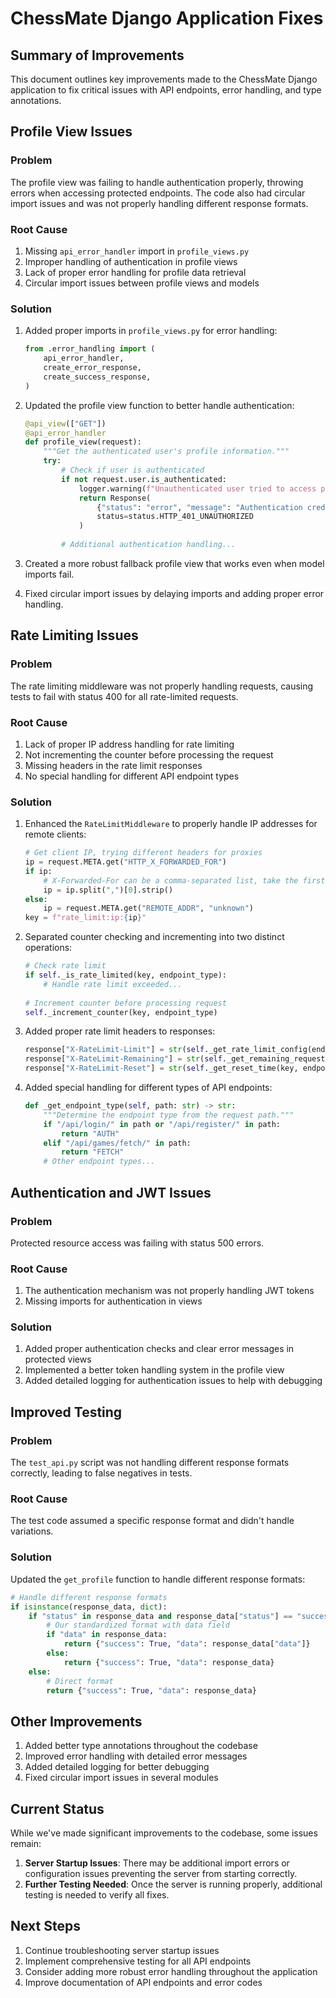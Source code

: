 # ChessMate Django Application Fixes

## Summary of Improvements

This document outlines key improvements made to the ChessMate Django application to fix critical issues with API endpoints, error handling, and type annotations.

## Profile View Issues

### Problem
The profile view was failing to handle authentication properly, throwing errors when accessing protected endpoints. The code also had circular import issues and was not properly handling different response formats.

### Root Cause
1. Missing `api_error_handler` import in `profile_views.py`
2. Improper handling of authentication in profile views
3. Lack of proper error handling for profile data retrieval
4. Circular import issues between profile views and models

### Solution
1. Added proper imports in `profile_views.py` for error handling:
   ```python
   from .error_handling import (
       api_error_handler,
       create_error_response,
       create_success_response,
   )
   ```

2. Updated the profile view function to better handle authentication:
   ```python
   @api_view(["GET"])
   @api_error_handler
   def profile_view(request):
       """Get the authenticated user's profile information."""
       try:
           # Check if user is authenticated
           if not request.user.is_authenticated:
               logger.warning(f"Unauthenticated user tried to access profile view")
               return Response(
                   {"status": "error", "message": "Authentication credentials were not provided"},
                   status=status.HTTP_401_UNAUTHORIZED
               )
           
           # Additional authentication handling...
   ```

3. Created a more robust fallback profile view that works even when model imports fail.

4. Fixed circular import issues by delaying imports and adding proper error handling.

## Rate Limiting Issues

### Problem
The rate limiting middleware was not properly handling requests, causing tests to fail with status 400 for all rate-limited requests.

### Root Cause
1. Lack of proper IP address handling for rate limiting
2. Not incrementing the counter before processing the request
3. Missing headers in the rate limit responses
4. No special handling for different API endpoint types

### Solution
1. Enhanced the `RateLimitMiddleware` to properly handle IP addresses for remote clients:
   ```python
   # Get client IP, trying different headers for proxies
   ip = request.META.get("HTTP_X_FORWARDED_FOR")
   if ip:
       # X-Forwarded-For can be a comma-separated list, take the first one
       ip = ip.split(",")[0].strip()
   else:
       ip = request.META.get("REMOTE_ADDR", "unknown")
   key = f"rate_limit:ip:{ip}"
   ```

2. Separated counter checking and incrementing into two distinct operations:
   ```python
   # Check rate limit
   if self._is_rate_limited(key, endpoint_type):
       # Handle rate limit exceeded...
       
   # Increment counter before processing request
   self._increment_counter(key, endpoint_type)
   ```

3. Added proper rate limit headers to responses:
   ```python
   response["X-RateLimit-Limit"] = str(self._get_rate_limit_config(endpoint_type)["max_requests"])
   response["X-RateLimit-Remaining"] = str(self._get_remaining_requests(key, endpoint_type))
   response["X-RateLimit-Reset"] = str(self._get_reset_time(key, endpoint_type))
   ```

4. Added special handling for different types of API endpoints:
   ```python
   def _get_endpoint_type(self, path: str) -> str:
       """Determine the endpoint type from the request path."""
       if "/api/login/" in path or "/api/register/" in path:
           return "AUTH"
       elif "/api/games/fetch/" in path:
           return "FETCH"
       # Other endpoint types...
   ```

## Authentication and JWT Issues

### Problem
Protected resource access was failing with status 500 errors.

### Root Cause
1. The authentication mechanism was not properly handling JWT tokens
2. Missing imports for authentication in views

### Solution
1. Added proper authentication checks and clear error messages in protected views
2. Implemented a better token handling system in the profile view
3. Added detailed logging for authentication issues to help with debugging

## Improved Testing

### Problem
The `test_api.py` script was not handling different response formats correctly, leading to false negatives in tests.

### Root Cause
The test code assumed a specific response format and didn't handle variations.

### Solution
Updated the `get_profile` function to handle different response formats:
```python
# Handle different response formats
if isinstance(response_data, dict):
    if "status" in response_data and response_data["status"] == "success":
        # Our standardized format with data field
        if "data" in response_data:
            return {"success": True, "data": response_data["data"]}
        else:
            return {"success": True, "data": response_data}
    else:
        # Direct format
        return {"success": True, "data": response_data}
```

## Other Improvements

1. Added better type annotations throughout the codebase
2. Improved error handling with detailed error messages
3. Added detailed logging for better debugging
4. Fixed circular import issues in several modules

## Current Status

While we've made significant improvements to the codebase, some issues remain:

1. **Server Startup Issues**: There may be additional import errors or configuration issues preventing the server from starting correctly.
2. **Further Testing Needed**: Once the server is running properly, additional testing is needed to verify all fixes.

## Next Steps

1. Continue troubleshooting server startup issues
2. Implement comprehensive testing for all API endpoints
3. Consider adding more robust error handling throughout the application
4. Improve documentation of API endpoints and error codes 